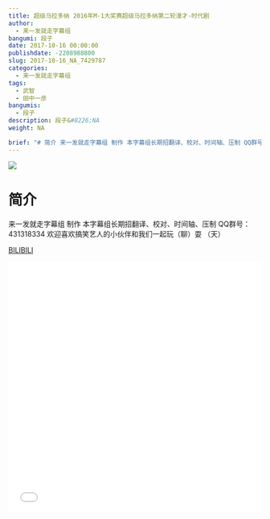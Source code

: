 ```yaml
---
title: 超级马拉多纳 2016年M-1大奖赛超级马拉多纳第二轮漫才-时代剧
author: 
  - 来一发就走字幕组
bangumi: 段子
date: 2017-10-16 00:00:00
publishdate: -2208988800
slug: 2017-10-16_NA_7429787
categories: 
  - 来一发就走字幕组
tags: 
  - 武智
  - 田中一彦
bangumis: 
  - 段子
description: 段子&#8226;NA
weight: NA

brief: "# 简介 来一发就走字幕组 制作 本字幕组长期招翻译、校对、时间轴、压制 QQ群号：431318334 欢迎喜欢搞笑艺人的小伙伴和我们一起玩（聊）耍 （天）"
---
```


![](https://i.imgur.com/YnEeKi8.jpg)

# 简介  
来一发就走字幕组 制作 本字幕组长期招翻译、校对、时间轴、压制   QQ群号：431318334 欢迎喜欢搞笑艺人的小伙伴和我们一起玩（聊）耍 （天）


  [BILIBILI](https://www.bilibili.com/video/av7429787/)


<div class="vcontainer">  <iframe class='video' src="//www.bilibili.com/blackboard/player.html?aid=7429787" width="100%" height="500" frameborder="0" allowfullscreen="allowfullscreen"></iframe></div>
